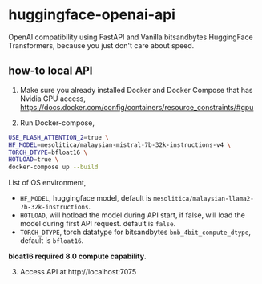 # huggingface-openai-api

OpenAI compatibility using FastAPI and Vanilla bitsandbytes HuggingFace Transformers, because you just don't care about speed.

## how-to local API

1. Make sure you already installed Docker and Docker Compose that has Nvidia GPU access, https://docs.docker.com/config/containers/resource_constraints/#gpu

2. Run Docker-compose,

```bash
USE_FLASH_ATTENTION_2=true \
HF_MODEL=mesolitica/malaysian-mistral-7b-32k-instructions-v4 \
TORCH_DTYPE=bfloat16 \
HOTLOAD=true \
docker-compose up --build
```

List of OS environment,

- `HF_MODEL`, huggingface model, default is `mesolitica/malaysian-llama2-7b-32k-instructions`.
- `HOTLOAD`, will hotload the model during API start, if false, will load the model during first API request. default is `false`.
- `TORCH_DTYPE`, torch datatype for bitsandbytes `bnb_4bit_compute_dtype`, default is `bfloat16`.

**bloat16 required 8.0 compute capability**.

3. Access API at http://localhost:7075